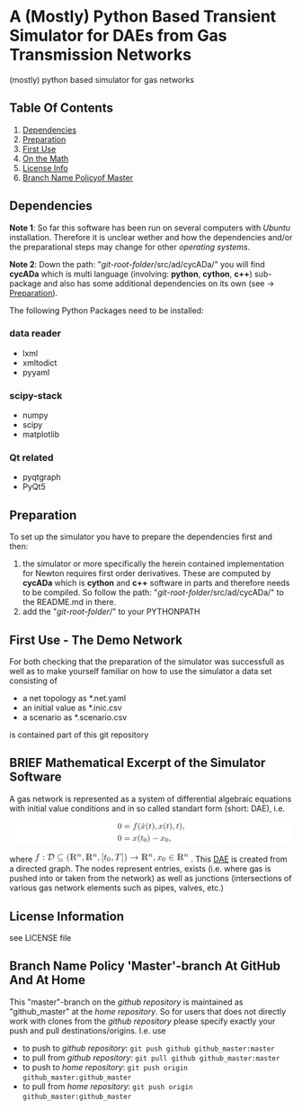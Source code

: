 # A (Mostly) Python Based Transient Simulator for DAEs from Gas Transmission Networks

(mostly) python based simulator for gas networks

## Table Of Contents

1. [Dependencies](#deps)
2. [Preparation](#preps)
3. [First Use](#first)
4. [On the Math](#maths)
5. [License Info](#licens)
6. [Branch Name Policyof Master](#hint)

## <a name="deps">Dependencies</a>

**Note 1**: So far this software has been run on several computers with *Ubuntu* installation. Therefore it is unclear wether and how the dependencies and/or the preparational steps may change for other *operating systems*. 

**Note 2**: Down the path: "*git-root-folder*/src/ad/cycADa/" you will find **cycADa** which is multi language (involving: **python**, **cython**, **c++**) sub-package and also has some additional dependencies on its own (see -> [Preparation](#preps)).

The following Python Packages need to be installed:

### data reader

- lxml
- xmltodict
- pyyaml

### scipy-stack

- numpy
- scipy
- matplotlib

### Qt related

- pyqtgraph
- PyQt5

## <a name="preps">Preparation</a>

To set up the simulator you have to prepare the dependencies first and then:

1. the simulator or more specifically the herein contained implementation for Newton requires first order derivatives. 
These are computed by **cycADa** which is **cython** and **c++** software in parts and therefore needs to be compiled. 
So follow the path: "*git-root-folder*/src/ad/cycADa/" to the README.md in there.
2. add the "*git-root-folder*/" to your PYTHONPATH

## <a name="first">First Use - The Demo Network</a>
For both checking that the preparation of the simulator was successfull as well as to make yourself familiar on how to use the simulator a data set consisting of

 - a net topology as *.net.yaml
 - an initial value as *.inic.csv
 - a scenario as *.scenario.csv

is contained part of this git repository
 
## <a name="maths">BRIEF Mathematical Excerpt of the Simulator Software</a>

A gas network is represented as a system of differential algebraic equations 
with initial value conditions and in so called standart form 
(short: <a name="DAE">DAE</a>), i.e.

![file_0](./.README_resources/img/file_0.png)

where  ![file_inline_0_0](./.README_resources/img/file_inline_0_0.png) . 
This [DAE](#DAE) is created from a directed graph. 
The nodes represent entries, exists (i.e. where gas is pushed into or taken from the network) as well as junctions (intersections of various gas network elements such as pipes, valves, etc.)

## <a name="licens">License Information</a>

see LICENSE file

## <a name="hint">Branch Name Policy 'Master'-branch At GitHub And At Home</a>

This "master"-branch on the _github repository_ is maintained as 
"github_master" at the _home repository_. 
So for users that does not directly work with clones from the _github repository_ 
please specify exactly your push and pull destinations/origins. I.e. use
* to push to _github repository_: ```git push github github_master:master```
* to pull from _github repository_: ```git pull github github_master:master```
* to push to _home repository_: ```git push origin github_master:github_master```
* to pull from _home repository_: ```git push origin github_master:github_master```
